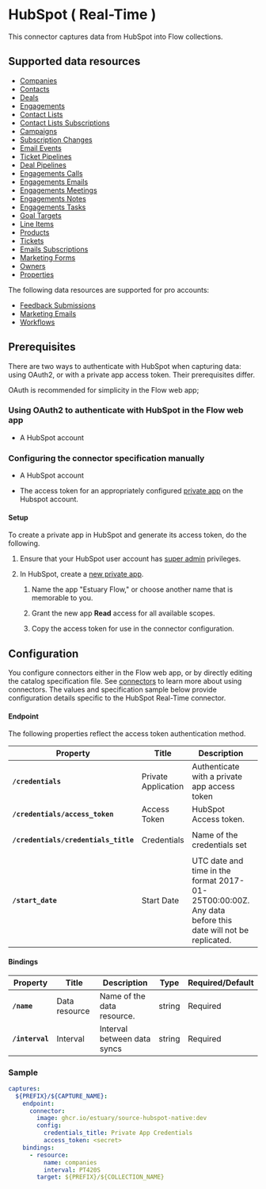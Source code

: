 # HubSpot ( Real-Time )

This connector captures data from HubSpot into Flow collections.

## Supported data resources

* [Companies](https://developers.hubspot.com/docs/api/crm/companies)
* [Contacts](https://developers.hubspot.com/docs/api/crm/contacts)
* [Deals](https://developers.hubspot.com/docs/api/crm/deals)
* [Engagements](https://developers.hubspot.com/docs/api/crm/engagements)
* [Contact Lists](https://legacydocs.hubspot.com/docs/methods/lists/get_lists)
* [Contact Lists Subscriptions](https://legacydocs.hubspot.com/docs/methods/contacts/get_contacts)
* [Campaigns](https://legacydocs.hubspot.com/docs/methods/email/get_campaign_data)
* [Subscription Changes](https://developers.hubspot.com/docs/methods/email/get_subscriptions_timeline)
* [Email Events](https://developers.hubspot.com/docs/methods/email/get_events)
* [Ticket Pipelines](https://developers.hubspot.com/docs/methods/pipelines/get_pipelines_for_object_type)
* [Deal Pipelines](https://developers.hubspot.com/docs/methods/pipelines/get_pipelines_for_object_type)
* [Engagements Calls](https://developers.hubspot.com/docs/api/crm/calls)
* [Engagements Emails](https://developers.hubspot.com/docs/api/crm/email)
* [Engagements Meetings](https://developers.hubspot.com/docs/api/crm/meetings)
* [Engagements Notes](https://developers.hubspot.com/docs/api/crm/notes)
* [Engagements Tasks](https://developers.hubspot.com/docs/api/crm/tasks)
* [Goal Targets](https://developers.hubspot.com/docs/api/crm/goals)
* [Line Items](https://developers.hubspot.com/docs/api/crm/line-items)
* [Products](https://developers.hubspot.com/docs/api/crm/products)
* [Tickets](https://developers.hubspot.com/docs/api/crm/tickets)
* [Emails Subscriptions](https://developers.hubspot.com/docs/api/marketing-api/subscriptions-preferences)
* [Marketing Forms](https://developers.hubspot.com/docs/api/marketing/forms)
* [Owners](https://developers.hubspot.com/docs/api/crm/owners)
* [Properties](https://developers.hubspot.com/docs/api/crm/properties)

The following data resources are supported for pro accounts:

* [Feedback Submissions](https://developers.hubspot.com/docs/api/crm/feedback-submissions)
* [Marketing Emails](https://developers.hubspot.com/docs/api/marketing/marketing-email)
* [Workflows](https://legacydocs.hubspot.com/docs/methods/workflows/v3/get_workflows)

## Prerequisites

There are two ways to authenticate with HubSpot when capturing data: using OAuth2, or with a private app access token.
Their prerequisites differ.

OAuth is recommended for simplicity in the Flow web app;

### Using OAuth2 to authenticate with HubSpot in the Flow web app

* A HubSpot account

### Configuring the connector specification manually

* A HubSpot account

* The access token for an appropriately configured [private app](https://developers.hubspot.com/docs/api/private-apps) on the Hubspot account.

#### Setup

To create a private app in HubSpot and generate its access token, do the following.

1. Ensure that your HubSpot user account has [super admin](https://knowledge.hubspot.com/settings/hubspot-user-permissions-guide#super-admin) privileges.

2. In HubSpot, create a [new private app](https://developers.hubspot.com/docs/api/private-apps#create-a-private-app).

   1. Name the app "Estuary Flow," or choose another name that is memorable to you.

   2. Grant the new app **Read** access for all available scopes.

   3. Copy the access token for use in the connector configuration.

## Configuration

You configure connectors either in the Flow web app, or by directly editing the catalog specification file.
See [connectors](../../../concepts/connectors.md#using-connectors) to learn more about using connectors. The values and specification sample below provide configuration details specific to the HubSpot Real-Time connector.

#### Endpoint

The following properties reflect the access token authentication method.

| Property | Title | Description | Type | Required/Default |
|---|---|---|---|---|
| **`/credentials`** | Private Application | Authenticate with a private app access token | object | Required |
| **`/credentials/access_token`** | Access Token | HubSpot Access token. | string | Required |
| **`/credentials/credentials_title`** | Credentials | Name of the credentials set | string | Required, `"Private App Credentials"` |
| **`/start_date`** | Start Date | UTC date and time in the format 2017-01-25T00:00:00Z. Any data before this date will not be replicated. | string | Required |

#### Bindings

| Property | Title | Description | Type | Required/Default |
|---|---|---|---|---|
| **`/name`** | Data resource | Name of the data resource. | string | Required |
| **`/interval`** | Interval | Interval between data syncs | string | Required |

### Sample

```yaml
captures:
  ${PREFIX}/${CAPTURE_NAME}:
    endpoint:
      connector:
        image: ghcr.io/estuary/source-hubspot-native:dev
        config:
          credentials_title: Private App Credentials
          access_token: <secret>
    bindings:
      - resource:
          name: companies
          interval: PT420S
        target: ${PREFIX}/${COLLECTION_NAME}
```